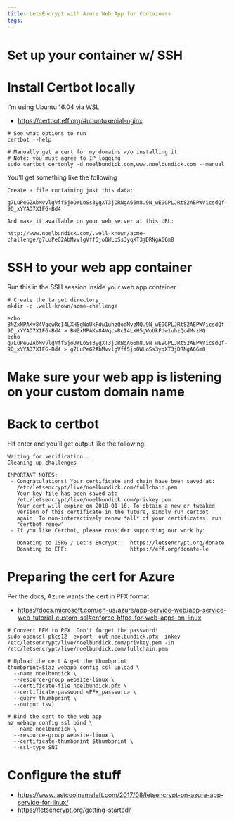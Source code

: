 ```yaml
---
title: LetsEncrypt with Azure Web App for Containers
tags:
---
```


# Set up your container w/ SSH

# Install Certbot locally

I'm using Ubuntu 16.04 via WSL

* https://certbot.eff.org/#ubuntuxenial-nginx

```shell
# See what options to run
certbot --help

# Manually get a cert for my domains w/o installing it
# Note: you must agree to IP logging
sudo certbot certonly -d noelbundick.com,www.noelbundick.com --manual
```

You'll get something like the following

```
Create a file containing just this data:

g7LuPeG2AbMvvlgVff5joOWLoSs3yqXT3jDRNgA66m8.9N_wE9GPLJRtS2AEPWVicsdQf-9D_xYYAD7X1FG-Bd4

And make it available on your web server at this URL:

http://www.noelbundick.com/.well-known/acme-challenge/g7LuPeG2AbMvvlgVff5joOWLoSs3yqXT3jDRNgA66m8
```

# SSH to your web app container

Run this in the SSH session inside your web app container

```shell
# Create the target directory
mkdir -p .well-known/acme-challenge

echo BNZxMPAKv84VqcwRcI4LXH5gWoUkFdw1uhzQodMvzMQ.9N_wE9GPLJRtS2AEPWVicsdQf-9D_xYYAD7X1FG-Bd4 > BNZxMPAKv84VqcwRcI4LXH5gWoUkFdw1uhzQodMvzMQ
echo g7LuPeG2AbMvvlgVff5joOWLoSs3yqXT3jDRNgA66m8.9N_wE9GPLJRtS2AEPWVicsdQf-9D_xYYAD7X1FG-Bd4 > g7LuPeG2AbMvvlgVff5joOWLoSs3yqXT3jDRNgA66m8
```

# Make sure your web app is listening on your custom domain name

# Back to certbot

Hit enter and you'll get output like the following:

```
Waiting for verification...
Cleaning up challenges

IMPORTANT NOTES:
 - Congratulations! Your certificate and chain have been saved at:
   /etc/letsencrypt/live/noelbundick.com/fullchain.pem
   Your key file has been saved at:
   /etc/letsencrypt/live/noelbundick.com/privkey.pem
   Your cert will expire on 2018-01-16. To obtain a new or tweaked
   version of this certificate in the future, simply run certbot
   again. To non-interactively renew *all* of your certificates, run
   "certbot renew"
 - If you like Certbot, please consider supporting our work by:

   Donating to ISRG / Let's Encrypt:   https://letsencrypt.org/donate
   Donating to EFF:                    https://eff.org/donate-le
```

# Preparing the cert for Azure

Per the docs, Azure wants the cert in PFX format
* https://docs.microsoft.com/en-us/azure/app-service-web/app-service-web-tutorial-custom-ssl#enforce-https-for-web-apps-on-linux

```shell
# Convert PEM to PFX. Don't forget the password!
sudo openssl pkcs12 -export -out noelbundick.pfx -inkey /etc/letsencrypt/live/noelbundick.com/privkey.pem -in /etc/letsencrypt/live/noelbundick.com/fullchain.pem

# Upload the cert & get the thumbprint
thumbprint=$(az webapp config ssl upload \
  --name noelbundick \
  --resource-group website-linux \
  --certificate-file noelbundick.pfx \
  --certificate-password <PFX_password> \
  --query thumbprint \
  --output tsv)

# Bind the cert to the web app
az webapp config ssl bind \
  --name noelbundick \
  --resource-group website-linux \
  --certificate-thumbprint $thumbprint \
  --ssl-type SNI
```

# Configure the stuff

* https://www.lastcoolnameleft.com/2017/08/letsencrypt-on-azure-app-service-for-linux/
* https://letsencrypt.org/getting-started/